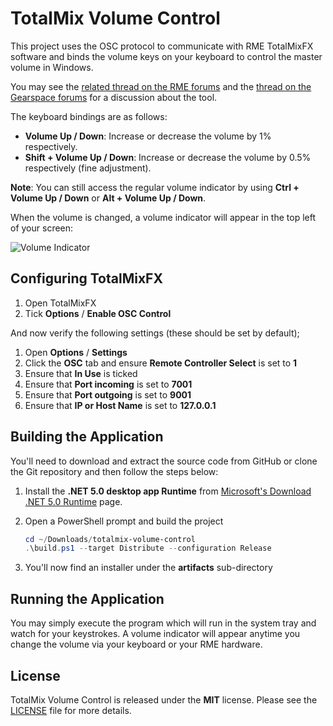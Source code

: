 # TotalMix Volume Control

This project uses the OSC protocol to communicate with RME TotalMixFX software and binds
the volume keys on your keyboard to control the master volume in Windows.

You may see the [related thread on the RME forums](https://forum.rme-audio.de/viewtopic.php?pid=174137)
and the [thread on the Gearspace forums](https://gearspace.com/board/music-computers/1358200-my-new-little-open-source-project-rme-totalmix-volume-control-windows.html)
for a discussion about the tool.

The keyboard bindings are as follows:

* **Volume Up / Down**: Increase or decrease the volume by 1% respectively.
* **Shift + Volume Up / Down**: Increase or decrease the volume by 0.5% respectively
  (fine adjustment).

**Note**: You can still access the regular volume indicator by using **Ctrl + Volume Up / Down**
or **Alt + Volume Up / Down**.

When the volume is changed, a volume indicator will appear in the top left of your screen:

![Volume Indicator](https://raw.githubusercontent.com/fgimian/totalmix-volume-control/main/images/VolumeIndicator.png)

## Configuring TotalMixFX

1. Open TotalMixFX
2. Tick **Options** / **Enable OSC Control**

And now verify the following settings (these should be set by default);

1. Open **Options** / **Settings**
2. Click the **OSC** tab and ensure **Remote Controller Select** is set to **1**
3. Ensure that **In Use** is ticked
4. Ensure that **Port incoming** is set to **7001**
5. Ensure that **Port outgoing** is set to **9001**
6. Ensure that **IP or Host Name** is set to **127.0.0.1**

## Building the Application

You'll need to download and extract the source code from GitHub or clone the Git repository
and then follow the steps below:

1. Install the **.NET 5.0 desktop app Runtime** from
   [Microsoft's Download .NET 5.0 Runtime](https://dotnet.microsoft.com/download/dotnet/5.0/runtime)
   page.
2. Open a PowerShell prompt and build the project

    ```powershell
    cd ~/Downloads/totalmix-volume-control
    .\build.ps1 --target Distribute --configuration Release
    ```

3. You'll now find an installer under the **artifacts** sub-directory

## Running the Application

You may simply execute the program which will run in the system tray and watch for your keystrokes.
A volume indicator will appear anytime you change the volume via your keyboard or your RME
hardware.

## License

TotalMix Volume Control is released under the **MIT** license. Please see the
[LICENSE](https://github.com/fgimian/totalmix-volume-control/blob/main/LICENSE) file for more
details.
